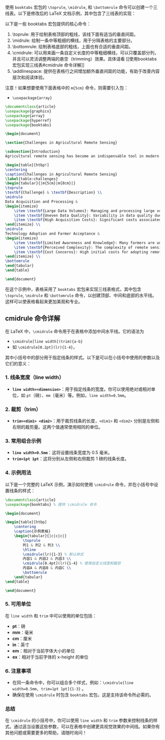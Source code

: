 使用 `booktabs` 宏包的 `\toprule`, `\midrule`, 和 `\bottomrule` 命令可以创建一个三线表。以下是修改后的 LaTeX 文档示例，其中包含了三线表的实现：

以下是一些 booktabs 宏包提供的核心命令：
1. \\toprule: 用于绘制表格顶部的粗线，该线下面有适当的垂直间距。
2. \\midrule: 绘制一条中等粗细的横线，用于分隔表格的主要部分。
3. \\bottomrule: 绘制表格底部的粗线，上面也有合适的垂直间距。
4. \\cmidrule: 可以用来画一条自定义长度的中等粗细横线，可以只覆盖部分列，并且可以灵活调整两端的悬空（trimming）效果。具体请看 [[使用booktabs宏包实现三线表#cmidrule 命令详解]]
5. \\addlinespace: 提供在表格行之间增加额外垂直间距的功能，有助于改善内容层次和阅读体验。

注意！如果想要使用下面表格中的 `m{5cm}` 命令，则需要引入包：
- `\usepackage{array}`


```latex
\documentclass{article}
\usepackage{graphicx}
\usepackage{array}
\usepackage{hyperref}
\usepackage{booktabs}

\begin{document}

\section{Challenges in Agricultural Remote Sensing}

\subsection{Introduction}
Agricultural remote sensing has become an indispensable tool in modern precision agriculture, offering numerous benefits for crop monitoring, soil analysis, and environmental management. However, the adoption and implementation of remote sensing technologies in agriculture are not without their challenges. These challenges span various aspects, from data acquisition and processing to technology adoption and farmer acceptance. In this section, we delve into the key challenges faced in agricultural remote sensing. For a quick reference, a summary of these challenges is provided in Table \ref{table:challenges}.

\begin{table}[htbp!]
\centering
\caption{Challenges in Agricultural Remote Sensing}
\label{table:challenges}
\begin{tabular}{|m{5cm}|m{8cm}|}
\toprule
\textbf{Challenge} & \textbf{Description} \\
\midrule
Data Acquisition and Processing & 
\begin{itemize}
    \item \textbf{Large Data Volumes}: Managing and processing large volumes of remote sensing data.
    \item \textbf{Uneven Data Quality}: Variability in data quality due to sensor performance, observation conditions, and atmospheric interference.
    \item \textbf{High Acquisition Costs}: Significant costs associated with acquiring high-resolution data from satellites, UAVs, and ground sensors.
\end{itemize} \\
\midrule
Technology Adoption and Farmer Acceptance & 
\begin{itemize}
    \item \textbf{Limited Awareness and Knowledge}: Many farmers are unaware of remote sensing technologies and their benefits.
    \item \textbf{Perceived Complexity}: The complexity of remote sensing processes can intimidate farmers.
    \item \textbf{Cost Concerns}: High initial costs for adopting remote sensing technologies.
\end{itemize} \\
\bottomrule
\end{tabular}
\end{table}

\end{document}
```

在这个示例中，表格采用了 `booktabs` 宏包来实现三线表格式，其中包含 `\toprule`, `\midrule` 和 `\bottomrule` 命令，以创建顶部、中间和底部的水平线。这样可以使表格看起来更加美观和专业。

## cmidrule 命令详解

在 LaTeX 中，`\cmidrule` 命令用于在表格中添加中间水平线。它的语法为
- `\cmidrule[line width](trim){a-b}`
- 如 `\cmidrule[0.2pt](lr){1-4}`，

其中小括号中的部分用于指定线条的样式。以下是可以在小括号中使用的参数以及它们的意义：

### 1. **线条宽度（line width）**

- **`line width=<dimension>`**：用于指定线条的宽度。你可以使用绝对或相对单位，如 `pt`（磅）、`mm`（毫米）等。例如，`line width=0.5mm`。

### 2. **裁剪（trim）**

- **`trim=<dim1> <dim2>`**：用于裁剪线条的长度，`<dim1>` 和 `<dim2>` 分别是左侧和右侧的裁剪量。这两个值通常使用相同的单位。

### 3. **常用组合示例**

- **`line width=0.5mm`**：这将设置线条宽度为 0.5 毫米。
- **`trim=1pt 1pt`**：这将分别从左侧和右侧裁剪 1 磅的线条长度。

### 4. **示例用法**

以下是一个完整的 LaTeX 示例，演示如何使用 `\cmidrule` 命令，并在小括号中设置线条的样式：

```latex
\documentclass{article}
\usepackage{booktabs} % 提供 \cmidrule 命令

\begin{document}

\begin{table}[htbp]
    \centering
    \caption{示例表格}
    \begin{tabular}{|c|c|c|}
        \toprule
        列1 & 列2 & 列3 \\ 
        \hline
        \cmidrule(lr){1-3} % 默认样式
        内容1 & 内容2 & 内容3 \\ 
        \cmidrule[0.4pt](lr){1-4} % 使用自定义线宽和裁剪
        内容A & 内容B & 内容C \\ 
        \bottomrule
    \end{tabular}
\end{table}

\end{document}
```

### 5. **可用单位**

在 `line width` 和 `trim` 中可以使用的单位包括：

- **pt**：磅
- **mm**：毫米
- **cm**：厘米
- **in**：英寸
- **em**：相对于当前字体大小的单位
- **ex**：相对于当前字体的 x-height 的单位

### 6. **注意事项**

- 在同一条命令中，你可以组合多个样式，例如：`\cmidrule[line width=0.5mm, trim=1pt 1pt]{1-3}` 。
- 确保在使用 `\cmidrule` 时包含 `booktabs` 宏包，这是支持该命令所必需的。

### 总结

在 `\cmidrule` 的小括号中，你可以使用 `line width` 和 `trim` 参数来控制线条的样式。通过适当设置这些参数，可以在表格中创建更具视觉效果的中间线。如果你有其他问题或需要更多的帮助，请随时询问！
